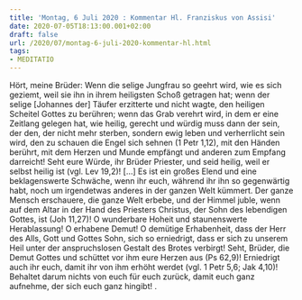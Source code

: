 ```yaml
---
title: 'Montag, 6 Juli 2020 : Kommentar Hl. Franziskus von Assisi'
date: 2020-07-05T18:13:00.001+02:00
draft: false
url: /2020/07/montag-6-juli-2020-kommentar-hl.html
tags: 
- MEDITATIO
---
```


Hört, meine Brüder: Wenn die selige Jungfrau so geehrt wird, wie es sich geziemt, weil sie ihn in ihrem heiligsten Schoß getragen hat; wenn der selige \[Johannes der\] Täufer erzitterte und nicht wagte, den heiligen Scheitel Gottes zu berühren; wenn das Grab verehrt wird, in dem er eine Zeitlang gelegen hat, wie heilig, gerecht und würdig muss dann der sein, der den, der nicht mehr sterben, sondern ewig leben und verherrlicht sein wird, den zu schauen die Engel sich sehnen (1 Petr 1,12), mit den Händen berührt, mit dem Herzen und Munde empfängt und anderen zum Empfang darreicht! Seht eure Würde, ihr Brüder Priester, und seid heilig, weil er selbst heilig ist (vgl. Lev 19,2)! \[…\] Es ist ein großes Elend und eine beklagenswerte Schwäche, wenn ihr euch, während ihr ihn so gegenwärtig habt, noch um irgendetwas anderes in der ganzen Welt kümmert. Der ganze Mensch erschauere, die ganze Welt erbebe, und der Himmel juble, wenn auf dem Altar in der Hand des Priesters Christus, der Sohn des lebendigen Gottes, ist (Joh 11,27)! O wunderbare Hoheit und staunenswerte Herablassung! O erhabene Demut! O demütige Erhabenheit, dass der Herr des Alls, Gott und Gottes Sohn, sich so erniedrigt, dass er sich zu unserem Heil unter der anspruchslosen Gestalt des Brotes verbirgt! Seht, Brüder, die Demut Gottes und schüttet vor ihm eure Herzen aus (Ps 62,9)! Erniedrigt auch ihr euch, damit ihr von ihm erhöht werdet (vgl. 1 Petr 5,6; Jak 4,10)! Behaltet darum nichts von euch für euch zurück, damit euch ganz aufnehme, der sich euch ganz hingibt! .